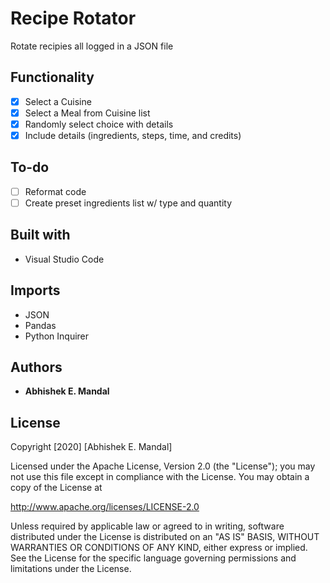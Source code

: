 # Recipe Rotator

Rotate recipies all logged in a JSON file

## Functionality

- [x] Select a Cuisine
- [x] Select a Meal from Cuisine list
- [x] Randomly select choice with details
- [x] Include details (ingredients, steps, time, and credits)

## To-do
- [ ] Reformat code
- [ ] Create preset ingredients list w/ type and quantity

## Built with

* Visual Studio Code

## Imports

* JSON
* Pandas
* Python Inquirer

## Authors

* **Abhishek E. Mandal**

## License

Copyright [2020] [Abhishek E. Mandal]

Licensed under the Apache License, Version 2.0 (the "License"); you may not use this file except in compliance with the License. You may obtain a copy of the License at

http://www.apache.org/licenses/LICENSE-2.0

Unless required by applicable law or agreed to in writing, software distributed under the License is distributed on an "AS IS" BASIS, WITHOUT WARRANTIES OR CONDITIONS OF ANY KIND, either express or implied. See the License for the specific language governing permissions and limitations under the License.